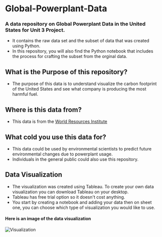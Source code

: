 # Global-Powerplant-Data
### A data repository on Global Powerplant Data in the United States for Unit 3 Project. 
* It contains the raw data set and the subset of data that was created using Python.
* In this repository, you will also find the Python notebook that includes the process for crafting the subset from the orginal data. 

## What is the Purpose of this repository?
* The purpose of this data is to understand visualize the carbon footprint of the United States and see what company is producing the most harmful fuel. 

## Where is this data from?
* This data is from the [World Resources Institute](https://datasets.wri.org/dataset/globalpowerplantdatabase)
## What cold you use this data for?
* This data could be used by environmental scientists to predict future environmental changes due to powerplant usage. 
* Individuals in the general public could also use this repository. 
## Data Visualization
* The visualization was created using Tableau. To create your own data visualization you can download Tableau on your desktop. 
* Tableau has free trial option so it doesn't cost anything.
* You start by creating a notebook and adding your data then on sheet one, you can choose which type of visualization you would like to use.
#### Here is an image of the data visualization
![Visualization](https://github.com/marleyc05/Global-Powerplant-Data/assets/167792919/2cd45876-929d-48f5-a7c2-a91ea49ba1ed)

